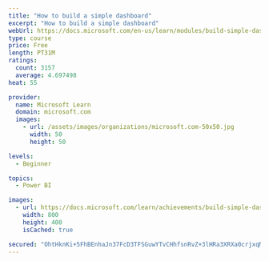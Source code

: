 ```yaml
---
title: "How to build a simple dashboard"
excerpt: "How to build a simple dashboard"
webUrl: https://docs.microsoft.com/en-us/learn/modules/build-simple-dashboard/
type: course
price: Free
length: PT31M
ratings:
  count: 3157
  average: 4.697498
heat: 55

provider:
  name: Microsoft Learn
  domain: microsoft.com
  images:
    - url: /assets/images/organizations/microsoft.com-50x50.jpg
      width: 50
      height: 50

levels:
  - Beginner

topics:
  - Power BI

images:
  - url: https://docs.microsoft.com/learn/achievements/build-simple-dashboard-social.png
    width: 800
    height: 400
    isCached: true

secured: "OhtHknKi+5FhBEnhaJn37FcD3TFSGuwYTvCHhfsnRvZ+3lHRa3XRXa0crjxqMJfL/YPkHDgCFPfz+se9L4PdpwTBUN2YziwWIC6CHmsXNMi4tTXU7vCbzwRR9BI60RiLP+2nEzEHMcylJWikiamKpBWCwyIkHjQh8ShJpGYbsku9s0S9uTBkoh58+YrgtdXGrCX7vXtD2ZUPDvaKfE1CR+aigwOsoovrbjJ53WHfzwxklRvG5LxgAMR/Pdi38ZIPa7zr1cbmGu/g4LPn/Hze8653/KA0xXMaJwvvr4pcv+JYHDJJtmlCwdfuTLJJ2mqxii0I/m+r5K8abvs+yyjrmyjIq56Ijz75pTYZ0/FCvHbT/TZ6AcdQUOviKusu8CYDejgwo4jcrf/ecUoamm6IBV8sqx2rrxRnzfoERqyRqHA=;sfFqCBuVvyN4nOc3IELKoQ=="
---
```


